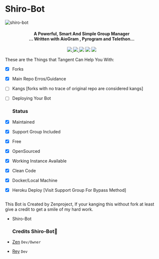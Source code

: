 # Shiro-Bot

![shiro-bot](https://user-images.githubusercontent.com/91831925/145976248-4047bc0f-8f43-4706-ad05-f16b8420f097.jpg)
</p>
<h4 align="center">A Powerful, Smart And Simple Group Manager <br> ... Written with AioGram , Pyrogram and Telethon...</h4>
<p align='center'>
  <a href="https://www.python.org/" alt="made-with-python"> <img src="https://img.shields.io/badge/Made%20with-Python-1f425f.svg?style=flat-square&logo=python&color=blue" /> </a>
  <a href="https://github.com/Wahyu213/Shiro-Bot/graphs/commit-activity" alt="Maintenance"> <img src="https://img.shields.io/badge/Maintained%3F-yes-green.svg?style=flat-square" /> </a>
  <a href="https://t.me/ShiroUpdate"><img src="https://img.shields.io/badge/Join-Shiro%20Update-red.svg?logo=Telegram"></a>
  <a href="https://t.me/Shirosupportgroup"><img src="https://img.shields.io/badge/Join-Shiro%20Support-blue.svg?logo=telegram"></a>
  <a href="https://t.me/zenfrans"><img src="https://img.shields.io/badge/Developer-Shiro%20Bot-blue.svg?logo=telegram"></a>
  
  
  These are the Things that Tangent Can Help You With:

+ [x] Forks
+ [x] Main Repo Erros/Guidance
+ [ ] Kangs [forks with no trace of original repo are considered kangs]
+ [ ] Deploying Your Bot
  
  
  ### Status

+ [x] Maintained
+ [x] Support Group Included
+ [x] Free
+ [x] OpenSourced
+ [x] Working Instance Available
+ [x] Clean Code
+ [x] Docker/Local Machine
+ [x] Heroku Deploy [Visit Support Group For Bypass Method]
  
  
  ```
This Bot is Created by Zenproject, If your kanging this without fork at least give a credit to get a smile of my hard work. 
- Shiro-Bot

 
  
  ### Credits Shiro-Bot💫

- [Zen](https://github/Wahyu213) ``Dev/Owner``
- [Rey](https://github/HELZRIP) ``Dev``
